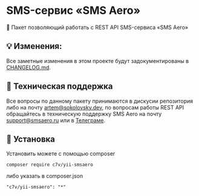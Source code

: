 # SMS-сервис «SMS Aero»

:speech_balloon: Пакет позволяющий работать с REST API SMS-сервиса «SMS Aero»

## :bulb: Изменения:

Все заметные изменения в этом проекте будут задокументированы в [CHANGELOG.md](CHANGELOG.md).

## :wrench: Техническая поддержка

Все вопросы по данному пакету принимаются в дискусии репозитория либо на почту 
[artem@sokolovsky.dev](mailto:artem@sokolovsky.dev), по вопросам работы REST API обращайтесь в техническую поддержку
SMS Aero на почту [support@smsaero.ru](mailto:support@smsaero.ru) или в [Телеграме](https://t.me/SMSAeroOfficialSupport_bot).

## :minidisc: Установка
Установить можете с помощью composer

```
composer require c7v/yii-smsaero
```

либо указать в composer.json

```
"c7v/yii-smsaero": "*"
```